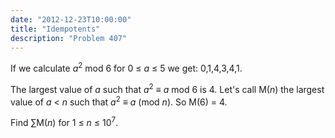 ```yaml
---
date: "2012-12-23T10:00:00"
title: "Idempotents"
description: "Problem 407"
---
```


<p>
If we calculate <var>a</var><sup>2</sup> mod 6 for 0 ≤ <var>a</var> ≤ 5 we get: 0,1,4,3,4,1.
</p>
<p>
The largest value of <var>a</var> such that <var>a</var><sup>2</sup> ≡ <var>a</var> mod 6 is 4.
Let's call M(<var>n</var>) the largest value of <var>a</var> &lt; <var>n</var> such that <var>a</var><sup>2</sup> ≡ <var>a</var> (mod <var>n</var>).
So M(6) = 4.
</p>
<p>
Find ∑M(<var>n</var>) for 1 ≤ <var>n</var> ≤ 10<sup>7</sup>.
</p>

